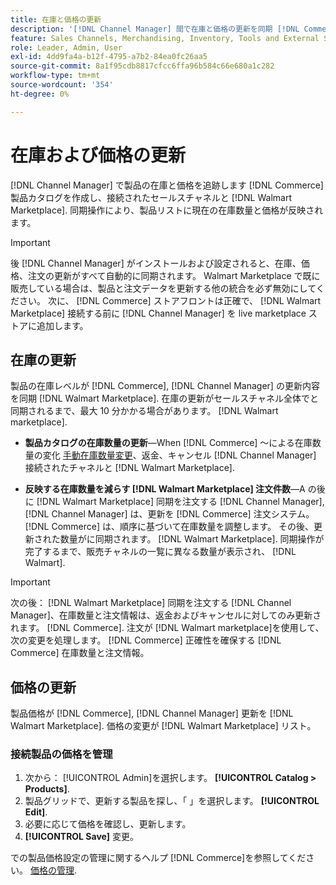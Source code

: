 ```yaml
---
title: 在庫と価格の更新
description: '[!DNL Channel Manager] 間で在庫と価格の更新を同期 [!DNL Commerce] 保存し、 [!DNL Walmart Marketplace] これにより、セールスチャネルの運営を [!DNL Commerce] 管理者'
feature: Sales Channels, Merchandising, Inventory, Tools and External Services
role: Leader, Admin, User
exl-id: 4dd9fa4a-b12f-4795-a7b2-84ea0fc26aa5
source-git-commit: 8a1f95cdb8817cfcc6ffa96b584c66e680a1c282
workflow-type: tm+mt
source-wordcount: '354'
ht-degree: 0%

---
```


# 在庫および価格の更新

[!DNL Channel Manager] で製品の在庫と価格を追跡します [!DNL Commerce] 製品カタログを作成し、接続されたセールスチャネルと [!DNL Walmart Marketplace]. 同期操作により、製品リストに現在の在庫数量と価格が反映されます。


>[!IMPORTANT]
>
>後 [!DNL Channel Manager] がインストールおよび設定されると、在庫、価格、注文の更新がすべて自動的に同期されます。 Walmart Marketplace で既に販売している場合は、製品と注文データを更新する他の統合を必ず無効にしてください。 次に、 [!DNL Commerce] ストアフロントは正確で、 [!DNL Walmart Marketplace] 接続する前に [!DNL Channel Manager] を live marketplace ストアに追加します。


## 在庫の更新

製品の在庫レベルが [!DNL Commerce], [!DNL Channel Manager] の更新内容を同期 [!DNL Walmart Marketplace]. 在庫の更新がセールスチャネル全体でと同期されるまで、最大 10 分かかる場合があります。 [!DNL Walmart marketplace].

* **製品カタログの在庫数量の更新**—When [!DNL Commerce] ～による在庫数量の変化 [手動在庫数量変更](https://experienceleague.adobe.com/docs/commerce-admin/inventory/quantities/quantities-assign-per-product.html)、返金、キャンセル [!DNL Channel Manager] 接続されたチャネルと [!DNL Walmart Marketplace].

* **反映する在庫数量を減らす [!DNL Walmart Marketplace] 注文件数**—A の後に [!DNL Walmart Marketplace] 同期を注文する [!DNL Channel Manager], [!DNL Channel Manager] は、更新を [!DNL Commerce] 注文システム。 [!DNL Commerce] は、順序に基づいて在庫数量を調整します。 その後、更新された数量がに同期されます。 [!DNL Walmart Marketplace]. 同期操作が完了するまで、販売チャネルの一覧に異なる数量が表示され、 [!DNL Walmart].

>[!IMPORTANT]
>
>次の後： [!DNL Walmart Marketplace] 同期を注文する [!DNL Channel Manager]、在庫数量と注文情報は、返金およびキャンセルに対してのみ更新されます。 [!DNL Commerce]. 注文が [!DNL Walmart marketplace]を使用して、次の変更を処理します。 [!DNL Commerce] 正確性を確保する [!DNL Commerce] 在庫数量と注文情報。

## 価格の更新

製品価格が [!DNL Commerce], [!DNL Channel Manager] 更新を [!DNL Walmart Marketplace]. 価格の変更が [!DNL Walmart Marketplace] リスト。

### 接続製品の価格を管理

1. 次から： [!UICONTROL Admin]を選択します。 **[!UICONTROL Catalog > Products]**.
1. 製品グリッドで、更新する製品を探し、「 」を選択します。 **[!UICONTROL Edit]**.
1. 必要に応じて価格を確認し、更新します。
1. **[!UICONTROL Save]** 変更。

での製品価格設定の管理に関するヘルプ [!DNL Commerce]を参照してください。 [価格の管理](https://experienceleague.adobe.com/docs/commerce-admin/catalog/products/pricing/pricing-advanced.html).
